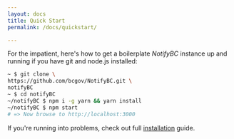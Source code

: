 ```yaml
---
layout: docs
title: Quick Start
permalink: /docs/quickstart/

---
```


For the impatient, here's how to get a boilerplate *NotifyBC* instance up and running if you have git and node.js installed:

```sh
~ $ git clone \
https://github.com/bcgov/NotifyBC.git \
notifyBC
~ $ cd notifyBC
~/notifyBC $ npm i -g yarn && yarn install
~/notifyBC $ npm start
# => Now browse to http://localhost:3000
```

If you're running into problems, check out full [installation](../installation/) guide.
